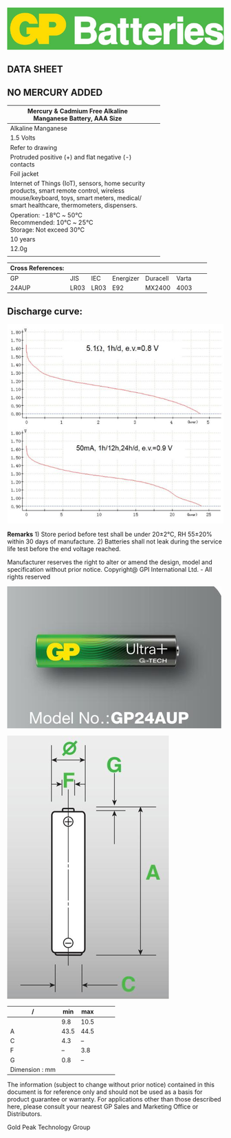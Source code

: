 ![](_page_0_Picture_0.jpeg)

## **DATA SHEET**

## **NO MERCURY ADDED**

| Mercury & Cadmium Free Alkaline<br>Manganese Battery, AAA Size                                                                                                                              |  |  |
|---------------------------------------------------------------------------------------------------------------------------------------------------------------------------------------------|--|--|
| Alkaline Manganese                                                                                                                                                                          |  |  |
| 1.5 Volts                                                                                                                                                                                   |  |  |
| Refer to drawing                                                                                                                                                                            |  |  |
| Protruded positive (+) and flat negative (-)<br>contacts                                                                                                                                    |  |  |
| Foil jacket                                                                                                                                                                                 |  |  |
| Internet of Things (IoT), sensors, home security<br>products, smart remote control, wireless<br>mouse/keyboard, toys, smart meters, medical/<br>smart healthcare, thermometers, dispensers. |  |  |
| Operation: -18℃ ~ 50℃<br>Recommended: 10℃ ~ 25℃<br>Storage: Not exceed 30℃                                                                                                                  |  |  |
| 10 years                                                                                                                                                                                    |  |  |
| 12.0g                                                                                                                                                                                       |  |  |
|                                                                                                                                                                                             |  |  |

| Cross References: |      |      |           |          |       |  |  |
|-------------------|------|------|-----------|----------|-------|--|--|
| GP                | JIS  | IEC  | Energizer | Duracell | Varta |  |  |
| 24AUP             | LR03 | LR03 | E92       | MX2400   | 4003  |  |  |

## **Discharge curve:**

![](_page_0_Figure_6.jpeg)

**Remarks** 1) Store period before test shall be under 20±2℃, RH 55±20% within 30 days of manufacture. 2) Batteries shall not leak during the service life test before the end voltage reached.

Manufacturer reserves the right to alter or amend the design, model and specification without prior notice. Copyright@ GPI International Ltd. - All rights reserved

![](_page_0_Picture_10.jpeg)

![](_page_0_Figure_11.jpeg)

| /              | min  | max  |  |  |  |
|----------------|------|------|--|--|--|
|                | 9.8  | 10.5 |  |  |  |
| A              | 43.5 | 44.5 |  |  |  |
| C              | 4.3  | –    |  |  |  |
| F              | –    | 3.8  |  |  |  |
| G              | 0.8  | –    |  |  |  |
| Dimension : mm |      |      |  |  |  |

The information (subject to change without prior notice) contained in this document is for reference only and should not be used as a basis for product guarantee or warranty. For applications other than those described here, please consult your nearest GP Sales and Marketing Office or Distributors.

Gold Peak Technology Group